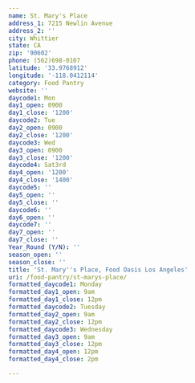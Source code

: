```yaml
---
name: St. Mary's Place
address_1: 7215 Newlin Avenue
address_2: ''
city: Whittier
state: CA
zip: '90602'
phone: (562)698-0107
latitude: '33.9768912'
longitude: '-118.0412114'
category: Food Pantry
website: ''
daycode1: Mon
day1_open: 0900
day1_close: '1200'
daycode2: Tue
day2_open: 0900
day2_close: '1200'
daycode3: Wed
day3_open: 0900
day3_close: '1200'
daycode4: Sat3rd
day4_open: '1200'
day4_close: '1400'
daycode5: ''
day5_open: ''
day5_close: ''
daycode6: ''
day6_open: ''
daycode7: ''
day7_open: ''
day7_close: ''
Year_Round (Y/N): ''
season_open: ''
season_close: ''
title: 'St. Mary''s Place, Food Oasis Los Angeles'
uri: /food-pantry/st-marys-place/
formatted_daycode1: Monday
formatted_day1_open: 9am
formatted_day1_close: 12pm
formatted_daycode2: Tuesday
formatted_day2_open: 9am
formatted_day2_close: 12pm
formatted_daycode3: Wednesday
formatted_day3_open: 9am
formatted_day3_close: 12pm
formatted_day4_open: 12pm
formatted_day4_close: 2pm

---
```

